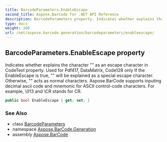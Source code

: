 ```yaml
---
title: BarcodeParameters.EnableEscape
second_title: Aspose.BarCode for .NET API Reference
description: BarcodeParameters property. Indicates whether explains the character  as an escape character in CodeText property. Used for Pdf417 DataMatrix Code128 only If the EnableEscape is true  will be explained as a special escape character. Otherwise  acts as normal characters. Aspose.BarCode supports inputing decimal ascii code and mnemonic for ASCII controlcode characters. For example 013 and CR stands for CR
type: docs
weight: 160
url: /net/aspose.barcode.generation/barcodeparameters/enableescape/
---
```

## BarcodeParameters.EnableEscape property

Indicates whether explains the character "\" as an escape character in CodeText property. Used for Pdf417, DataMatrix, Code128 only If the EnableEscape is true, "\" will be explained as a special escape character. Otherwise, "\" acts as normal characters. Aspose.BarCode supports inputing decimal ascii code and mnemonic for ASCII control-code characters. For example, \013 and \\CR stands for CR.

```csharp
public bool EnableEscape { get; set; }
```

### See Also

* class [BarcodeParameters](../)
* namespace [Aspose.BarCode.Generation](../../barcodeparameters/)
* assembly [Aspose.BarCode](../../../)


